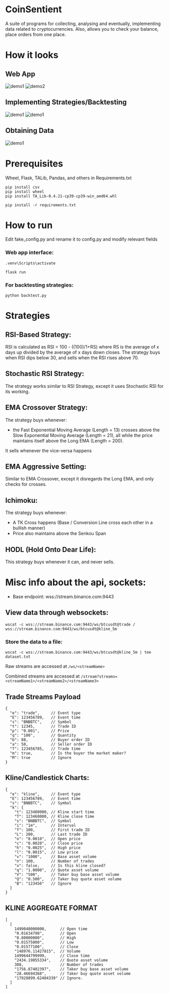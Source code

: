 # CoinSentient
A suite of programs for collecting, analysing and eventually, implementing data related to cryptocurrencies. Also, allows you to check your balance, place orders from one place.

# How it looks

## Web App
![demo1](demo/App1.png)
![demo2](demo/App2.png)

## Implementing Strategies/Backtesting
![demo1](demo/Backtester1.png)
![demo1](demo/Backtester2.png)

## Obtaining Data
![demo1](demo/Data1.png)


# Prerequisites
Wheel, Flask, TALib, Pandas, and others in Requirements.txt

```
pip install csv
pip install wheel
pip install TA_Lib-0.4.21-cp39-cp39-win_amd64.whl 

pip install -r requirements.txt
```

# How to run

Edit fake_config.py and rename it to config.py and modify relevant fields

### Web app interface:
```
.venv\Scripts\activate

flask run
```

### For backtesting strategies:
```
python backtest.py
```

# Strategies

## RSI-Based Strategy:


RSI is calculated as RSI = 100 - ((100)/1+RS)
where RS is the average of x days up divided by the average of x days down closes. The strategy buys when RSI dips below 30, and sells when the RSI rises above 70.


## Stochastic RSI Strategy:
The strategy works similar to RSI Strategy, except it uses Stochastic RSI for its working.

## EMA Crossover Strategy:
The strategy buys whenever:
* the Fast Exponential Moving Average (Length = 13) crosses above the Slow Exponential Moving Average (Length = 21), all while the price maintains itself above the Long EMA (Length = 200).

It sells whenever the vice-versa happens

## EMA Aggressive Setting:
Similar to EMA Crossover, except it disregards the Long EMA, and only checks for crosses.

## Ichimoku:
The strategy buys whenever:
* A TK Cross happens (Base / Conversion Line cross each other in a bullish manner)
* Price also maintains above the Senkou Span

## HODL (Hold Onto Dear Life):
This strategy buys whenever it can, and never sells.


# Misc info about the api, sockets:

* Base endpoint: wss://stream.binance.com:9443

## View data through websockets:
```
wscat -c wss://stream.binance.com:9443/ws/btcusdt@trade / wss://stream.binance.com:9443/ws/btcusdt@kline_5m
```

### Store the data to a file: 

```
wscat -c wss://stream.binance.com:9443/ws/btcusdt@kline_5m | tee dataset.txt
```

Raw streams are accessed at ```/ws/<streamName>```

Combined streams are accessed at ```/stream?streams=<streamName1>/<streamName2>/<streamName3>```

## Trade Streams Payload
```
{
  "e": "trade",     // Event type
  "E": 123456789,   // Event time
  "s": "BNBBTC",    // Symbol
  "t": 12345,       // Trade ID
  "p": "0.001",     // Price
  "q": "100",       // Quantity
  "b": 88,          // Buyer order ID
  "a": 50,          // Seller order ID
  "T": 123456785,   // Trade time
  "m": true,        // Is the buyer the market maker?
  "M": true         // Ignore
}
```

## Kline/Candlestick Charts:
```
{
  "e": "kline",     // Event type
  "E": 123456789,   // Event time
  "s": "BNBBTC",    // Symbol
  "k": {
    "t": 123400000, // Kline start time
    "T": 123460000, // Kline close time
    "s": "BNBBTC",  // Symbol
    "i": "1m",      // Interval
    "f": 100,       // First trade ID
    "L": 200,       // Last trade ID
    "o": "0.0010",  // Open price
    "c": "0.0020",  // Close price
    "h": "0.0025",  // High price
    "l": "0.0015",  // Low price
    "v": "1000",    // Base asset volume
    "n": 100,       // Number of trades
    "x": false,     // Is this kline closed?
    "q": "1.0000",  // Quote asset volume
    "V": "500",     // Taker buy base asset volume
    "Q": "0.500",   // Taker buy quote asset volume
    "B": "123456"   // Ignore
  }
}
```
## KLINE AGGREGATE FORMAT
```
[
  [
    1499040000000,      // Open time
    "0.01634790",       // Open
    "0.80000000",       // High
    "0.01575800",       // Low
    "0.01577100",       // Close
    "148976.11427815",  // Volume
    1499644799999,      // Close time
    "2434.19055334",    // Quote asset volume
    308,                // Number of trades
    "1756.87402397",    // Taker buy base asset volume
    "28.46694368",      // Taker buy quote asset volume
    "17928899.62484339" // Ignore.
  ]
]

```